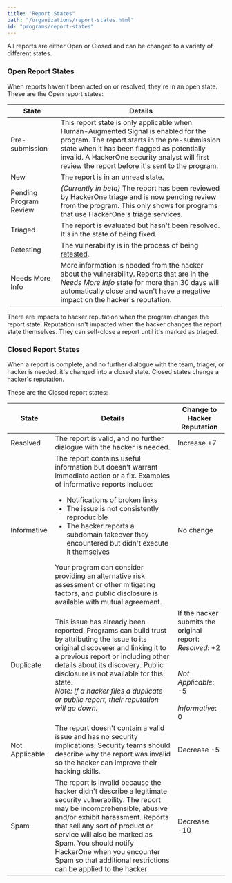 ```yaml
---
title: "Report States"
path: "/organizations/report-states.html"
id: "programs/report-states"
---
```

All reports are either Open or Closed and can be changed to a variety of different states.

### Open Report States

When reports haven't been acted on or resolved, they're in an open state.
These are the Open report states:

State | Details
----- | ------
Pre-submission | This report state is only applicable when Human-Augmented Signal is enabled for the program. The report starts in the pre-submission state when it has been flagged as potentially invalid. A HackerOne security analyst will first review the report before it's sent to the program.
New | The report is in an unread state.
Pending Program Review | *(Currently in beta)* The report has been reviewed by HackerOne triage and is now pending review from the program. This only shows for programs that use HackerOne's triage services.
Triaged | The report is evaluated but hasn't been resolved. It's in the state of being fixed.
Retesting | The vulnerability is in the process of being [retested](retesting.html).
Needs More Info | More information is needed from the hacker about the vulnerability. Reports that are in the *Needs More Info* state for more than 30 days will automatically close and won't have a negative impact on the hacker's reputation.

There are impacts to hacker reputation when the program changes the report state. Reputation isn't impacted when the hacker changes the report state themselves. They can self-close a report until it's marked as triaged.

### Closed Report States

When a report is complete, and no further dialogue with the team, triager, or hacker is needed, it's changed into a closed state. Closed states change a hacker's reputation.  

These are the Closed report states:

State | Details | Change to Hacker Reputation
----- | ------ | ----------------------------
Resolved | The report is valid, and no further dialogue with the hacker is needed. | Increase +7
Informative | The report contains useful information but doesn't warrant immediate action or a fix. Examples of informative reports include:<ul><li>Notifications of broken links</li><li>The issue is not consistently reproducible</li><li>The hacker reports a subdomain takeover they encountered but didn't execute it themselves</li></ul> Your program can consider providing an alternative risk assessment or other mitigating factors, and public disclosure is available with mutual agreement. | No change
Duplicate | This issue has already been reported. Programs can build trust by attributing the issue to its original discoverer and linking it to a previous report or including other details about its discovery. Public disclosure is not available for this state. <br>*Note: If a hacker files a duplicate or public report, their reputation will go down.* | If the hacker submits the original report:<br>*Resolved*: +2 <br><br><br>*Not Applicable*: -5 <br><br>*Informative*: 0
Not Applicable | The report doesn't contain a valid issue and has no security implications. Security teams should describe why the report was invalid so the hacker can improve their hacking skills. | Decrease -5
Spam | The report is invalid because the hacker didn't describe a legitimate security vulnerability. The report may be incomprehensible, abusive and/or exhibit harassment. Reports that sell any sort of product or service will also be marked as Spam. You should notify HackerOne when you encounter Spam so that additional restrictions can be applied to the hacker. | Decrease -10
